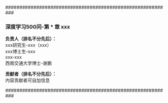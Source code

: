###########################################################

### 深度学习500问-第 * 章 xxx

**负责人（排名不分先后）：**  
xxx研究生-xxx（xxx）  
xxx博士生-xxx  
xxx-xxx  
西南交通大学博士-谢鹏

**贡献者（排名不分先后）：**  
内容贡献者可自加信息


###########################################################

